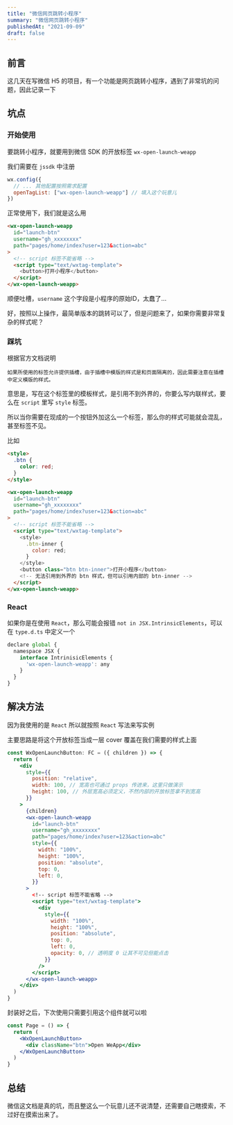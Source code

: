 ```yaml
---
title: "微信网页跳转小程序"
summary: "微信网页跳转小程序"
publishedAt: "2021-09-09"
draft: false
---
```


## 前言
这几天在写微信 H5 的项目，有一个功能是网页跳转小程序，遇到了非常坑的问题，因此记录一下

## 坑点

### 开始使用
要跳转小程序，就要用到微信 SDK 的开放标签 `wx-open-launch-weapp`

我们需要在 `jssdk` 中注册
```js
wx.config({
  // ... 其他配置按照需求配置
  openTagList: ["wx-open-launch-weapp"] // 填入这个玩意儿
})
```

正常使用下，我们就是这么用
```html
<wx-open-launch-weapp
  id="launch-btn"
  username="gh_xxxxxxxx"
  path="pages/home/index?user=123&action=abc"
>
  <!-- script 标签不能省略 -->
  <script type="text/wxtag-template">
    <button>打开小程序</button>
  </script>
</wx-open-launch-weapp>
```
顺便吐槽，`username` 这个字段是小程序的原始ID，太蠢了...

好，按照以上操作，最简单版本的跳转可以了，但是问题来了，如果你需要非常复杂的样式呢？

### 踩坑
根据官方文档说明
```
如果所使用的标签允许提供插槽，由于插槽中模版的样式是和页面隔离的，因此需要注意在插槽中定义模版的样式。
```
意思是，写在这个标签里的模板样式，是引用不到外界的，你要么写内联样式，要么在 `script` 里写 `style` 标签。

所以当你需要在现成的一个按钮外加这么一个标签，那么你的样式可能就会混乱，甚至标签不见。

比如
```html
<style>
  .btn {
    color: red;
  }
</style>

<wx-open-launch-weapp
  id="launch-btn"
  username="gh_xxxxxxxx"
  path="pages/home/index?user=123&action=abc"
>
  <!-- script 标签不能省略 -->
  <script type="text/wxtag-template">
    <style>
      .btn-inner {
        color: red;
      }
    </style>
    <button class="btn btn-inner">打开小程序</button>
    <!-- 无法引用到外界的 btn 样式，但可以引用内部的 btn-inner -->
  </script>
</wx-open-launch-weapp>
```

### React
如果你是在使用 `React`，那么可能会报错 `not in JSX.IntrinsicElements`，可以在 `type.d.ts` 中定义一个
```js
declare global {
  namespace JSX {
    interface IntrinisicElements {
      'wx-open-launch-weapp': any
    }
  }
}
```


## 解决方法
因为我使用的是 `React` 所以就按照 `React` 写法来写实例

主要思路是将这个开放标签当成一层 cover 覆盖在我们需要的样式上面
```jsx
const WxOpenLaunchButton: FC = ({ children }) => {
  return (
    <div
      style={{
        position: "relative",
        width: 100, // 宽高也可通过 props 传进来，这里只做演示
        height: 100, // 外层宽高必须定义，不然内部的开放标签拿不到宽高
      }}
    >
      {children}
      <wx-open-launch-weapp
        id="launch-btn"
        username="gh_xxxxxxxx"
        path="pages/home/index?user=123&action=abc"
        style={{
          width: "100%",
          height: "100%",
          position: "absolute",
          top: 0,
          left: 0,
        }}
      >
        <!-- script 标签不能省略 -->
        <script type="text/wxtag-template">
          <div 
            style={{
              width: "100%",
              height: "100%",
              position: "absolute",
              top: 0,
              left: 0,
              opacity: 0, // 透明度 0 让其不可见但能点击
            }}
          />
        </script>
      </wx-open-launch-weapp>
    </div>
  )
}
```
封装好之后，下次使用只需要引用这个组件就可以啦
```jsx
const Page = () => {
  return (
    <WxOpenLaunchButton>
      <div className="btn">Open WeApp</div>
    </WxOpenLaunchButton>
  )
}
```

## 总结
微信这文档是真的坑，而且整这么一个玩意儿还不说清楚，还需要自己瞎摸索，不过好在摸索出来了。
